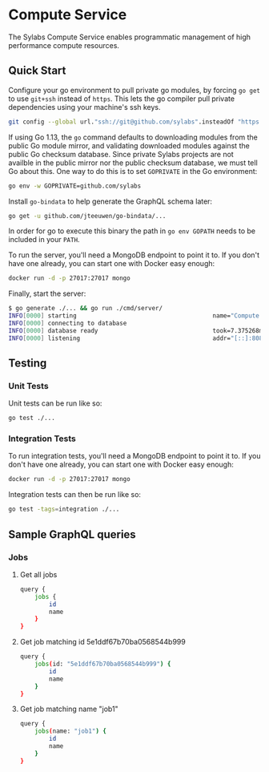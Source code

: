 # Compute Service

The Sylabs Compute Service enables programmatic management of high performance compute resources.

## Quick Start

Configure your go environment to pull private go modules, by forcing `go get` to use `git+ssh` instead of `https`. This lets the go compiler pull private dependencies using your machine's ssh keys.

```sh
git config --global url."ssh://git@github.com/sylabs".insteadOf "https://github.com/sylabs"
```

If using Go 1.13, the `go` command defaults to downloading modules from the public Go module mirror, and validating downloaded modules against the public Go checksum database. Since private Sylabs projects are not availble in the public mirror nor the public checksum database, we must tell Go about this. One way to do this is to set `GOPRIVATE` in the Go environment:

```sh
go env -w GOPRIVATE=github.com/sylabs
```

Install `go-bindata` to help generate the GraphQL schema later:

```sh
go get -u github.com/jteeuwen/go-bindata/...
```

In order for go to execute this binary the path in `go env GOPATH` needs to be included in your `PATH`.

To run the server, you'll need a MongoDB endpoint to point it to. If you don't have one already, you can start one with Docker easy enough:

```sh
docker run -d -p 27017:27017 mongo
```

Finally, start the server:

```sh
$ go generate ./... && go run ./cmd/server/
INFO[0000] starting                                      name="Compute Server" org=Sylabs
INFO[0000] connecting to database
INFO[0000] database ready                                took=7.375268ms
INFO[0000] listening                                     addr="[::]:8080"
```

## Testing

### Unit Tests

Unit tests can be run like so:

```sh
go test ./...
```

### Integration Tests

To run integration tests, you'll need a MongoDB endpoint to point it to. If you don't have one already, you can start one with Docker easy enough:

```sh
docker run -d -p 27017:27017 mongo
```

Integration tests can then be run like so:

```sh
go test -tags=integration ./...
```

## Sample GraphQL queries

### Jobs

1. Get all jobs

    ```sh
    query {
        jobs {
            id
            name
        }
    }
    ```

2. Get job matching id 5e1ddf67b70ba0568544b999

    ```sh
    query {
        jobs(id: "5e1ddf67b70ba0568544b999") {
            id
            name
        }
    }
    ```

3. Get job matching name "job1"

    ```sh
    query {
        jobs(name: "job1") {
            id
            name
        }
    }
    ```
